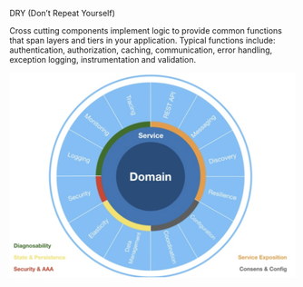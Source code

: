 DRY (Don’t Repeat Yourself) 

Cross cutting components implement logic to provide common functions that span layers and tiers in your application. Typical functions include: authentication, authorization, caching, communication, error handling, exception logging, instrumentation and validation.  

![Image](../Common/assets/crossCutting.png?raw=true)